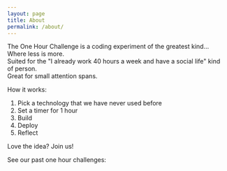 ```yaml
---
layout: page
title: About
permalink: /about/
---
```


The One Hour Challenge is a coding experiment of the greatest kind...<br/>
Where less is more.<br/>
Suited for the "I already work 40 hours a week and have a social life" kind of person.<br/>
Great for small attention spans.<br/>

How it works:

1. Pick a technology that we have never used before
2. Set a timer for 1 hour
3. Build
4. Deploy
5. Reflect

Love the idea? Join us!

See our past one hour challenges:
